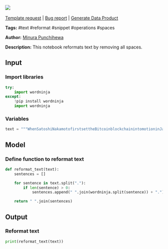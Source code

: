<a href="https://app.naas.ai/user-redirect/naas/downloader?url=https://raw.githubusercontent.com/jupyter-naas/awesome-notebooks/master/Text/Text_Reformat_Text_Without_Spaces.ipynb" target="_parent"><img src="https://naasai-public.s3.eu-west-3.amazonaws.com/Open_in_Naas_Lab.svg"/></a><br><br><a href="https://github.com/jupyter-naas/awesome-notebooks/issues/new?assignees=&labels=&template=template-request.md&title=Tool+-+Action+of+the+notebook+">Template request</a> | <a href="https://github.com/jupyter-naas/awesome-notebooks/issues/new?assignees=&labels=bug&template=bug_report.md&title=Text+-+Reformat++Without+Spaces:+Error+short+description">Bug report</a> | <a href="https://app.naas.ai/user-redirect/naas/downloader?url=https://raw.githubusercontent.com/jupyter-naas/awesome-notebooks/master/Naas/Naas_Start_data_product.ipynb" target="_parent">Generate Data Product</a>

**Tags:** #text #reformat #snippet #operations #spaces

**Author:** [Minura Punchihewa](https://www.linkedin.com/in/minurapunchihewa/)

**Description:** This notebook reformats text by removing all spaces.

## Input

### Import libraries


```python
try:
    import wordninja
except:
    !pip install wordninja
    import wordninja
```

### Variables


```python
text = """WhenSatoshiNakamotofirstsettheBitcoinblockchainintomotioninJanuary2009,hewas simultaneouslyintroducingtworadicalanduntestedconcepts.Thefirstisthe"bitcoin",adecentralized peer-to-peeronlinecurrencythatmaintainsavaluewithoutanybacking,intrinsicvalueorcentralissuer.So far,the"bitcoin"asacurrencyunithastakenupthebulkofthepublicattention,bothintermsofthepolitical aspectsofacurrencywithoutacentralbankanditsextremeupwardanddownwardvolatilityinprice. However,thereisalsoanother,equallyimportant,parttoSatoshi'sgrandexperiment:theconceptofaproofof work-basedblockchaintoallowforpublicagreementontheorderoftransactions.Bitcoinasanapplicationcan bedescribedasafirst-to-filesystem:ifoneentityhas50BTC,andsimultaneouslysendsthesame50BTCto AandtoB,onlythetransactionthatgetsconfirmedfirstwillprocess.Thereisnointrinsicwayofdetermining fromtwotransactionswhichcameearlier,andfordecadesthisstymiedthedevelopmentofdecentralized digitalcurrency.Satoshi'sblockchainwasthefirstcredibledecentralizedsolution.Andnow,attentionis rapidlystartingtoshifttowardthissecondpartofBitcoin'stechnology,andhowtheblockchainconceptcanbe used for more than just money. Commonlycitedapplicationsincludeusingon-blockchaindigitalassetstorepresentcustomcurrenciesand financialinstruments("coloredcoins"),theownershipofanunderlyingphysicaldevice("smartproperty"), non-fungibleassetssuchasdomainnames("Namecoin")aswellasmoreadvancedapplicationssuchas decentralizedexchange,financialderivatives,peer-to-peergamblingandon-blockchainidentityand reputationsystems.Anotherimportantareaofinquiryis"smartcontracts"-systemswhichautomatically movedigitalassetsaccordingtoarbitrarypre-specifiedrules.Forexample,onemighthaveatreasurycontract oftheform"AcanwithdrawuptoXcurrencyunitsperday,BcanwithdrawuptoYperday,AandBtogether canwithdrawanything,andAcanshutoffB'sabilitytowithdraw".Thelogicalextensionofthisis decentralizedautonomousorganizations(DAOs)-long-termsmartcontractsthatcontaintheassetsand encodethebylawsofanentireorganization.WhatEthereumintendstoprovideisablockchainwithabuilt-in fullyfledgedTuring-completeprogramminglanguagethatcanbeusedtocreate"contracts"thatcanbeused toencodearbitrarystatetransitionfunctions,allowinguserstocreateanyofthesystemsdescribedabove,as well as many others that we have not yet imagined, simply by writing up the logic in a few lines of code."""
```

## Model

### Define function to reformat text


```python
def reformat_text(text):
    sentences = []

    for sentence in text.split("."):
        if len(sentence) > 0:
            sentences.append(" ".join(wordninja.split(sentence)) + ".")

    return " ".join(sentences)
```

## Output

### Reformat text


```python
print(reformat_text(text))
```


```python

```

